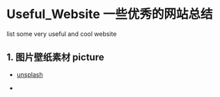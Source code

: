# Useful_Website 一些优秀的网站总结
list some very useful and cool website


## 1. 图片壁纸素材 picture

- [unsplash](https://unsplash.com/)

- 
